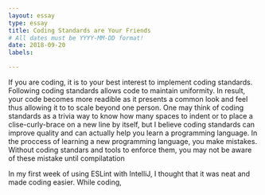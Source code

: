 ```yaml
---
layout: essay
type: essay
title: Coding Standards are Your Friends
# All dates must be YYYY-MM-DD format!
date: 2018-09-20
labels:

---
```


If you are coding, it is to your best interest to implement coding standards. Following coding standards allows code to maintain uniformity. In result, your code becomes more readible as it presents a common look and feel thus allowing it to to scale beyond one person. One may think of coding standards as a trivia way to know how many spaces to indent or to place a clise-curly-brace on a new line by itself, but I believe coding standards can improve quality and can actually help you learn a programming language. In the proccess of learning a new programming language, you make mistakes. Without coding standars and tools to enforce them, you may not be aware of these mistake until compilatation

In my first week of using ESLint with IntelliJ, I thought that it was neat and made coding easier. While coding,
